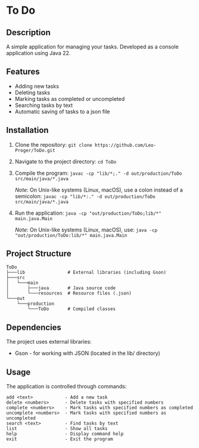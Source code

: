 # To Do

## Description
A simple application for managing your tasks. Developed as a console application using Java 22.

## Features
- Adding new tasks
- Deleting tasks
- Marking tasks as completed or uncompleted
- Searching tasks by text
- Automatic saving of tasks to a json file

## Installation
1. Clone the repository: `git clone https://github.com/Leo-Proger/ToDo.git`
2. Navigate to the project directory: `cd ToDo`
3. Compile the program: `javac -cp "lib/*;." -d out/production/ToDo src/main/java/*.java`

    _Note_: On Unix-like systems (Linux, macOS), use a colon instead of a semicolon: `javac -cp "lib/*:." -d out/production/ToDo src/main/java/*.java`
4. Run the application: `java -cp "out/production/ToDo;lib/*" main.java.Main`

    _Note_: On Unix-like systems (Linux, macOS), use: `java -cp "out/production/ToDo:lib/*" main.java.Main`

## Project Structure
```
ToDo
├───lib                # External libraries (including Gson)
├───src
│   └───main
│       ├───java       # Java source code
│       └───resources  # Resource files (.json)
└───out
    └───production
        └───ToDo       # Compiled classes
```

## Dependencies
The project uses external libraries:
- Gson - for working with JSON (located in the lib/ directory)

## Usage
The application is controlled through commands:
```
add <text>            - Add a new task
delete <numbers>      - Delete tasks with specified numbers
complete <numbers>    - Mark tasks with specified numbers as completed
uncomplete <numbers>  - Mark tasks with specified numbers as uncompleted
search <text>         - Find tasks by text
list                  - Show all tasks
help                  - Display command help
exit                  - Exit the program
```
